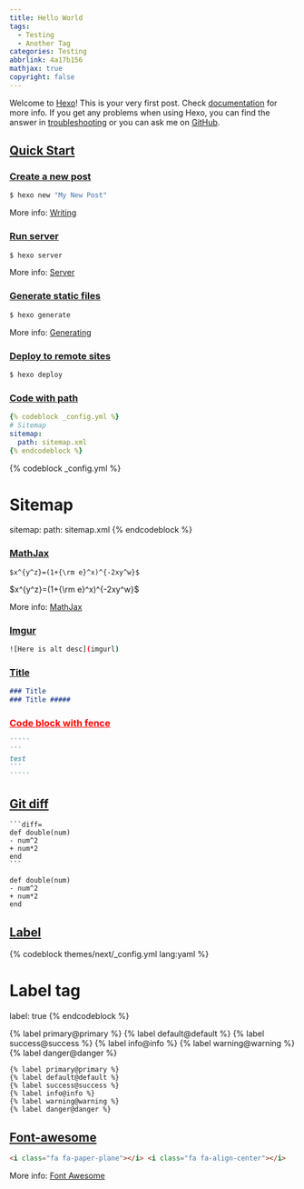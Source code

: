 ```yaml
---
title: Hello World
tags:
  - Testing
  - Another Tag
categories: Testing
abbrlink: 4a17b156
mathjax: true
copyright: false
---
```


Welcome to [Hexo](https://hexo.io/)! This is your very first post. Check [documentation](https://hexo.io/docs/) for more info. If you get any problems when using Hexo, you can find the answer in [troubleshooting](https://hexo.io/docs/troubleshooting.html) or you can ask me on [GitHub](https://github.com/hexojs/hexo/issues).

<!-- more -->

<style>
  span.label {
    padding: 4px 8px !important;
    margin: 4px;
    display: inline-block !important;
    border-radius: 4px;
  }
  .primary {
    color: #fff !important;
    background-color: #2780e3 !important;
  }
</style>

## [Quick Start](#Quick-Start)

### [Create a new post](#Create-a-new-post)

``` bash
$ hexo new "My New Post"
```

More info: [Writing](https://hexo.io/docs/writing.html)

### [Run server](#Run-server)

``` bash
$ hexo server
```

More info: [Server](https://hexo.io/docs/server.html)

### [Generate static files](#Generate-static-files)

``` bash
$ hexo generate
```

More info: [Generating](https://hexo.io/docs/generating.html)

### [Deploy to remote sites](#Deploy-to-remote-sites)

``` bash
$ hexo deploy
```

### [Code with path](#Code-with-path)

```yaml
{% codeblock _config.yml %}
# Sitemap
sitemap:
  path: sitemap.xml
{% endcodeblock %}
```

{% codeblock _config.yml %}
# Sitemap
sitemap:
  path: sitemap.xml
{% endcodeblock %}

### [MathJax](#MathJax)

```
$x^{y^z}=(1+{\rm e}^x)^{-2xy^w}$
```
$x^{y^z}=(1+{\rm e}^x)^{-2xy^w}$

More info: [MathJax](https://www.zybuluo.com/knight/note/96093)

### [Imgur](#Imgur)

```bash
![Here is alt desc](imgurl)
```

### [Title](#Title) #####

```markdown
### Title
### Title #####
```

<style>
  #Code-block-with-fence a {
    color: red;
  }
  .primary {
    color: red;
  }
</style>
### [Code block with fence](#Code-block-with-fence)

``````markdown
`````
```
test
```
`````
``````

## [Git diff](#Git-diff)

`````
```diff=
def double(num)
- num^2
+ num*2
end
```
`````

```diff=
def double(num)
- num^2
+ num*2
end
```

## [Label](#Label)

{% codeblock themes/next/_config.yml lang:yaml %}
# Label tag
label: true
{% endcodeblock %}

{% label primary@primary %}
{% label default@default %}
{% label success@success %}
{% label info@info %}
{% label warning@warning %}
{% label danger@danger %}

```
{% label primary@primary %}
{% label default@default %}
{% label success@success %}
{% label info@info %}
{% label warning@warning %}
{% label danger@danger %}
```

## [Font-awesome](#Font-awesome)

<i class="fa fa-paper-plane"></i> <i class="fa fa-align-center"></i>

```html
<i class="fa fa-paper-plane"></i> <i class="fa fa-align-center"></i>
```

More info: [Font Awesome](https://fontawesome.com)